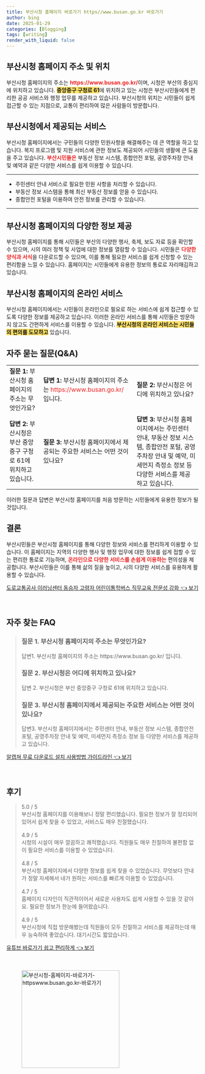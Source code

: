 ```yaml
---
title: 부산시청 홈페이지 바로가기 https//www.busan.go.kr 바로가기
author: bing
date: 2025-01-29
categories: [Blogging]
tags: [writing]
render_with_liquid: false
---
```



<h2 id='부산시청 홈페이지 주소 및 위치'>부산시청 홈페이지 주소 및 위치</h2>

<p>부산시청 홈페이지의 주소는 <b><span style="color: #ee2323;">https://www.busan.go.kr/</span></b>이며, 시청은 부산의 중심지에 위치하고 있습니다. <b><span style="background-color: #ffe066;">중앙중구 구청로 61</span></b>에 위치하고 있는 시청은 부산시민들에게 편리한 공공 서비스와 행정 업무를 제공하고 있습니다. 부산시청의 위치는 시민들이 쉽게 접근할 수 있는 지점으로, 교통이 편리하여 많은 사람들이 방문합니다.</p>

<h2 id='부산시청에서 제공되는 서비스'>부산시청에서 제공되는 서비스</h2>

<p>부산시청 홈페이지에서는 구민들의 다양한 민원사항을 해결해주는 데 큰 역할을 하고 있습니다. 복지 프로그램 및 지원 서비스에 관한 정보도 제공되어 시민들의 생활에 큰 도움을 주고 있습니다. <b><span style="color: #ee2323;">부산시민들은</span></b> 부동산 정보 시스템, 종합안전 포털, 공영주차장 안내 및 예약과 같은 다양한 서비스를 쉽게 이용할 수 있습니다.</p>

<hr />

<ul>
    <li>주민센터 안내 서비스로 필요한 민원 사항을 처리할 수 있습니다.</li>
    <li>부동산 정보 시스템을 통해 최신 부동산 정보를 얻을 수 있습니다.</li>
    <li>종합안전 포털을 이용하여 안전 정보를 관리할 수 있습니다.</li>
</ul>

<hr />

<h2 id='부산시청 홈페이지의 다양한 정보 제공'>부산시청 홈페이지의 다양한 정보 제공</h2>

<p>부산시청 홈페이지를 통해 시민들은 부산의 다양한 행사, 축제, 보도 자료 등을 확인할 수 있으며, 시의 여러 정책 및 사업에 대한 정보를 열람할 수 있습니다. 시민들은 <b><span style="color: #ee2323;">다양한 양식과 서식</span></b>을 다운로드할 수 있으며, 이를 통해 필요한 서비스를 쉽게 신청할 수 있는 편리함을 느낄 수 있습니다. 홈페이지는 시민들에게 유용한 정보의 통로로 자리매김하고 있습니다.</p>

<h2 id='부산시청 홈페이지의 온라인 서비스'>부산시청 홈페이지의 온라인 서비스</h2>

<p>부산시청 홈페이지에서는 시민들이 온라인으로 필요로 하는 서비스에 쉽게 접근할 수 있도록 다양한 정보를 제공하고 있습니다. 이러한 온라인 서비스를 통해 시민들은 방문하지 않고도 간편하게 서비스를 이용할 수 있습니다. <b><span style="background-color: #ffe066;">부산시청의 온라인 서비스는 시민들의 편의를 도모하고</span></b> 있습니다.</p>

<h2 id='자주 묻는 질문(Q&A)'>자주 묻는 질문(Q&A)</h2>

<table>
    <tr>
        <td><b>질문 1:</b> 부산시청 홈페이지의 주소는 무엇인가요?</td>
        <td><b>답변 1:</b> 부산시청 홈페이지의 주소는 <span style="color: #ee2323;">https://www.busan.go.kr/</span> 입니다.</td>
        <td><b>질문 2:</b> 부산시청은 어디에 위치하고 있나요?</td>
    </tr>
    <tr>
        <td><b>답변 2:</b> 부산시청은 부산 중앙중구 구청로 61에 위치하고 있습니다.</td>
        <td><b>질문 3:</b> 부산시청 홈페이지에서 제공되는 주요한 서비스는 어떤 것이 있나요?</td>
        <td><b>답변 3:</b> 부산시청 홈페이지에서는 주민센터 안내, 부동산 정보 시스템, 종합안전 포털, 공영주차장 안내 및 예약, 미세먼지 측정소 정보 등 다양한 서비스를 제공하고 있습니다.</td>
    </tr>
</table>

<p>이러한 질문과 답변은 부산시청 홈페이지를 처음 방문하는 시민들에게 유용한 정보가 될 것입니다.</p>

<h2 id='결론'>결론</h2>

<p>부산시민들은 부산시청 홈페이지를 통해 다양한 정보와 서비스를 편리하게 이용할 수 있습니다. 이 홈페이지는 지역의 다양한 행사 및 행정 업무에 대한 정보를 쉽게 접할 수 있는 편리한 통로로 기능하며, <b><span style="color: #ee2323;">온라인으로 다양한 서비스를 손쉽게 이용하는</span></b> 편의성을 제공합니다. 부산시민들은 이를 통해 삶의 질을 높이고, 시의 다양한 서비스를 유용하게 활용할 수 있습니다.</p>


<p><a class="click-button" title="도로교통공사 이러닝센터 동승자 고령자 어린이통학버스 직무교육 전문성 강화" href="https://yellowplanner.github.io/posts/%EB%8F%84%EB%A1%9C%EA%B5%90%ED%86%B5%EA%B3%B5%EC%82%AC-%EC%9D%B4%EB%9F%AC%EB%8B%9D%EC%84%BC%ED%84%B0-%EB%8F%99%EC%8A%B9%EC%9E%90-%EA%B3%A0%EB%A0%B9%EC%9E%90-%EC%96%B4%EB%A6%B0%EC%9D%B4%ED%86%B5%ED%95%99%EB%B2%84%EC%8A%A4-%EC%A7%81%EB%AC%B4%EA%B5%90%EC%9C%A1-%EC%A0%84%EB%AC%B8%EC%84%B1-%EA%B0%95%ED%99%94/" rel="dofollow">도로교통공사 이러닝센터 동승자 고령자 어린이통학버스 직무교육 전문성 강화 👈 보기</a></p><br>
<h2 id='자주_찾는_FAQ'>자주 찾는 FAQ</h2>
<div itemscope="" itemtype="https://schema.org/FAQPage"> 
<blockquote> 
<div itemscope="" itemprop="mainEntity" itemtype="https://schema.org/Question"> 
<h3 itemprop="name">질문 1. 부산시청 홈페이지의 주소는 무엇인가요?</h3> 
<div itemscope="" itemprop="acceptedAnswer" itemtype="https://schema.org/Answer"> 
<span itemprop="text"> 
<p>답변1. 부산시청 홈페이지의 주소는 https://www.busan.go.kr/ 입니다.</p> 
</span> 
</div> 
</div> 
<div itemscope="" itemprop="mainEntity" itemtype="https://schema.org/Question"> 
<h3 itemprop="name">질문 2. 부산시청은 어디에 위치하고 있나요?</h3> 
<div itemscope="" itemprop="acceptedAnswer" itemtype="https://schema.org/Answer"> 
<span itemprop="text"> 
<p>답변 2. 부산시청은 부산 중앙중구 구청로 61에 위치하고 있습니다.</p> 
</span> 
</div> 
</div> 
<div itemscope="" itemprop="mainEntity" itemtype="https://schema.org/Question"> 
<h3 itemprop="name">질문 3. 부산시청 홈페이지에서 제공되는 주요한 서비스는 어떤 것이 있나요?</h3> 
<div itemscope="" itemprop="acceptedAnswer" itemtype="https://schema.org/Answer"> 
<span itemprop="text"> 
<p>답변3. 부산시청 홈페이지에서는 주민센터 안내, 부동산 정보 시스템, 종합안전 포털, 공영주차장 안내 및 예약, 미세먼지 측정소 정보 등 다양한 서비스를 제공하고 있습니다.</p> 
</span> 
</div> 
</div> 
</blockquote> 
</div>
<p><a class="click-button" title="알캡쳐 무료 다운로드 설치 사용방법 가이드라인" href="https://yellowplanner.github.io/posts/%EC%95%8C%EC%BA%A1%EC%B3%90-%EB%AC%B4%EB%A3%8C-%EB%8B%A4%EC%9A%B4%EB%A1%9C%EB%93%9C-%EC%84%A4%EC%B9%98-%EC%82%AC%EC%9A%A9%EB%B0%A9%EB%B2%95-%EA%B0%80%EC%9D%B4%EB%93%9C%EB%9D%BC%EC%9D%B8/" rel="dofollow">알캡쳐 무료 다운로드 설치 사용방법 가이드라인 👈 보기</a></p><br>
<h2 id='후기'>후기</h2>
<div itemscope itemtype="https://schema.org/Product">
  <blockquote>
  <div itemprop="review" itemscope itemtype="https://schema.org/Review">
      <div itemprop="reviewRating" itemscope itemtype="https://schema.org/Rating"> <span itemprop="ratingValue">5.0</span> / <span itemprop="bestRating">5</span> </div>
      <span itemprop="reviewBody">부산시청 홈페이지를 이용해보니 정말 편리했습니다. 필요한 정보가 잘 정리되어 있어서 쉽게 찾을 수 있었고, 서비스도 매우 친절했습니다.</span>
  </div>
  <br>
  <div itemprop="review" itemscope itemtype="https://schema.org/Review">
      <div itemprop="reviewRating" itemscope itemtype="https://schema.org/Rating"> <span itemprop="ratingValue">4.9</span> / <span itemprop="bestRating">5</span> </div>
      <span itemprop="reviewBody">시청의 시설이 매우 깔끔하고 쾌적했습니다. 직원들도 매우 친절하여 불편함 없이 필요한 서비스를 이용할 수 있었습니다.</span>
  </div>
  <br>
  <div itemprop="review" itemscope itemtype="https://schema.org/Review">
      <div itemprop="reviewRating" itemscope itemtype="https://schema.org/Rating"> <span itemprop="ratingValue">4.8</span> / <span itemprop="bestRating">5</span> </div>
      <span itemprop="reviewBody">부산시청 홈페이지에서 다양한 정보를 쉽게 찾을 수 있었습니다. 무엇보다 안내가 정말 자세해서 내가 원하는 서비스를 빠르게 이용할 수 있었습니다.</span>
  </div>
  <br>
  <div itemprop="review" itemscope itemtype="https://schema.org/Review">
      <div itemprop="reviewRating" itemscope itemtype="https://schema.org/Rating"> <span itemprop="ratingValue">4.7</span> / <span itemprop="bestRating">5</span> </div>
      <span itemprop="reviewBody">홈페이지 디자인이 직관적이어서 새로운 사용자도 쉽게 사용할 수 있을 것 같아요. 필요한 정보가 한눈에 들어왔습니다.</span>
  </div>
  <br>
  <div itemprop="review" itemscope itemtype="https://schema.org/Review">
      <div itemprop="reviewRating" itemscope itemtype="https://schema.org/Rating"> <span itemprop="ratingValue">4.9</span> / <span itemprop="bestRating">5</span> </div>
      <span itemprop="reviewBody">부산시청에 직접 방문해봤는데 직원들이 모두 친절하고 서비스를 제공하는데 매우 능숙하여 좋았습니다. 대기시간도 짧았습니다.</span>
  </div>
  </blockquote>
</div>
<p><a class="click-button" title="유튜브 바로가기 쉽고 편리하게" href="https://yellowplanner.github.io/posts/%EC%9C%A0%ED%8A%9C%EB%B8%8C-%EB%B0%94%EB%A1%9C%EA%B0%80%EA%B8%B0-%EC%89%BD%EA%B3%A0-%ED%8E%B8%EB%A6%AC%ED%95%98%EA%B2%8C/" rel="dofollow">유튜브 바로가기 쉽고 편리하게 👈 보기</a></p><br>
<figure class="image"><img src="https://yellowplanner.github.io/assets/img/thumbnail/부산시청-홈페이지-바로가기-httpswww.busan.go.kr-바로가기.webp" alt="부산시청-홈페이지-바로가기-httpswww.busan.go.kr-바로가기" width="256" height="256"></figure>